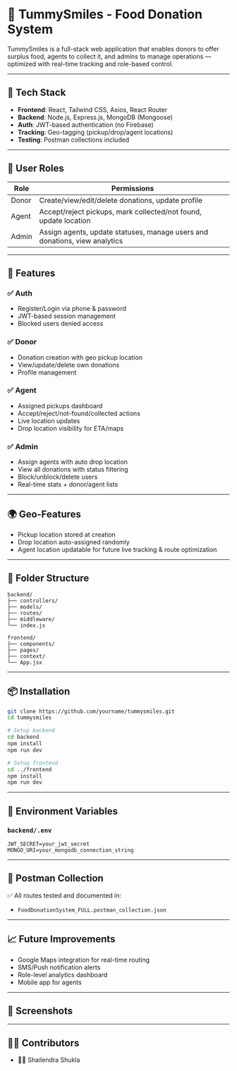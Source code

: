 # 🥗 TummySmiles - Food Donation System

TummySmiles is a full-stack web application that enables donors to offer surplus food, agents to collect it, and admins to manage operations — optimized with real-time tracking and role-based control.

---

## 📌 Tech Stack

- **Frontend**: React, Tailwind CSS, Axios, React Router
- **Backend**: Node.js, Express.js, MongoDB (Mongoose)
- **Auth**: JWT-based authentication (no Firebase)
- **Tracking**: Geo-tagging (pickup/drop/agent locations)
- **Testing**: Postman collections included

---

## 👥 User Roles

| Role   | Permissions |
|--------|-------------|
| Donor  | Create/view/edit/delete donations, update profile |
| Agent  | Accept/reject pickups, mark collected/not found, update location |
| Admin  | Assign agents, update statuses, manage users and donations, view analytics |

---

## 🚀 Features

### ✅ Auth
- Register/Login via phone & password
- JWT-based session management
- Blocked users denied access

### ✅ Donor
- Donation creation with geo pickup location
- View/update/delete own donations
- Profile management

### ✅ Agent
- Assigned pickups dashboard
- Accept/reject/not-found/collected actions
- Live location updates
- Drop location visibility for ETA/maps

### ✅ Admin
- Assign agents with auto drop location
- View all donations with status filtering
- Block/unblock/delete users
- Real-time stats + donor/agent lists

---

## 🌍 Geo-Features

- Pickup location stored at creation
- Drop location auto-assigned randomly
- Agent location updatable for future live tracking & route optimization

---

## 📁 Folder Structure

```
backend/
├── controllers/
├── models/
├── routes/
├── middleware/
└── index.js

frontend/
├── components/
├── pages/
├── context/
└── App.jsx
```

---

## 📦 Installation

```bash
git clone https://github.com/yourname/tummysmiles.git
cd tummysmiles

# Setup backend
cd backend
npm install
npm run dev

# Setup frontend
cd ../frontend
npm install
npm run dev
```

---

## 🔑 Environment Variables

### `backend/.env`
```
JWT_SECRET=your_jwt_secret
MONGO_URI=your_mongodb_connection_string
```

---

## 🧪 Postman Collection

✅ All routes tested and documented in:

- `FoodDonationSystem_FULL.postman_collection.json`

---

## 📈 Future Improvements

- Google Maps integration for real-time routing
- SMS/Push notification alerts
- Role-level analytics dashboard
- Mobile app for agents

---

## 📸 Screenshots
---

## 🧑‍💻 Contributors

- 👨‍💻 Shailendra Shukla
